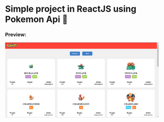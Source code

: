 # Simple project in ReactJS using Pokemon Api 🐾

### Preview:

![print](https://github.com/OtavioMelo12/Pokemon_List/blob/master/pokemonApi.PNG)
